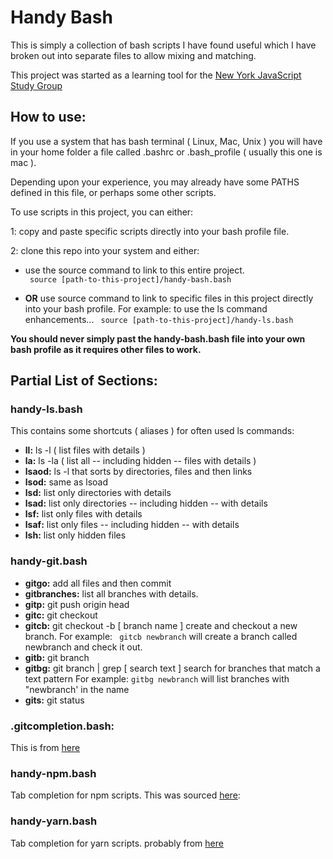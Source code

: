 # Handy Bash

This is simply a collection of bash scripts I have found useful
which I have broken out into separate files to allow mixing and 
matching.

This project was started as a learning tool for the 
[New York JavaScript Study Group](https://www.meetup.com/New-York-JavaScript-Study-Group/)


## How to use: 
If you use a system that has bash terminal ( Linux, Mac, Unix ) you will have 
in your home folder a file called .bashrc or .bash_profile ( usually this one is mac ).

Depending upon your experience, you may already have some PATHS defined in this file, or 
perhaps some other scripts.

To use scripts in this project, you can either:
 
1: copy and paste specific scripts directly into your bash profile file.

2: clone this repo into your system and either:

* use the source command to link to this entire project.  
``` source [path-to-this-project]/handy-bash.bash```

* **OR** use source command to link to specific files in this project directly into 
your bash profile.  For example: to use the ls command enhancements...
``` source [path-to-this-project]/handy-ls.bash```

**You should never simply past the handy-bash.bash file into your own bash profile as 
it requires other files to work.**

## Partial List of Sections: 

### handy-ls.bash
This contains some shortcuts ( aliases ) for often used ls commands:

* **ll:** ls -l ( list files with details )
* **la:** ls -la ( list all -- including hidden -- files with details ) 
* **lsaod:** ls -l that sorts by directories, files and then links
* **lsod:** same as lsoad
* **lsd:** list only directories with details 
* **lsad:** list only directories -- including hidden -- with details
* **lsf:** list only files with details 
* **lsaf:** list only files -- including hidden --  with details
* **lsh:** list only hidden files

### handy-git.bash

* **gitgo:** add all files and then commit
* **gitbranches:** list all branches with details.
* **gitp:** git push origin head
* **gitc:** git checkout 
* **gitcb:** git checkout -b [ branch name ] create and checkout a new branch.
For example: ``` gitcb newbranch``` will create a branch called newbranch and check it out.
* **gitb:** git branch
* **gitbg:** git branch | grep [ search text ] search for branches that match a text pattern
For example: ``` gitbg newbranch ``` will list branches with "newbranch' in the name
* **gits:** git status

### .gitcompletion.bash: 
This is from [here](https://github.com/git/git/blob/master/contrib/completion/git-completion.bash)

### handy-npm.bash
Tab completion for npm scripts.  This was sourced [here](https://docs.npmjs.com/cli-commands/completion.html): 

### handy-yarn.bash
Tab completion for yarn scripts.
probably from [here](https://github.com/dsifford/yarn-completion)



